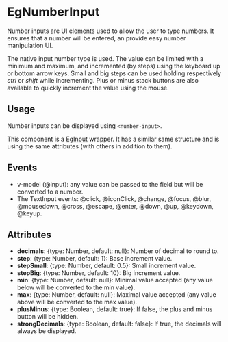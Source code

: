 # EgNumberInput

Number inputs are UI elements used to allow the user to type numbers. It ensures that a number will be entered, an provide easy number manipulation UI.

The native input number type is used. The value can be limited with a minimum and maximum, and incremented (by steps) using the keyboard up or bottom arrow keys. Small and big steps can be used holding respectively *ctrl* or *shift* while incrementing. Plus or minus stack buttons are also available to quickly increment the value using the mouse.

## Usage

Number inputs can be displayed using `<number-input>`.

This component is a [EgInput](https://github.com/misurida/eg-elements/blob/master/doc/EgInput.md) wrapper. It has a similar same structure and is using the same attributes (with others in addition to them).

## Events

- v-model (@input): any value can be passed to the field but will be converted to a number.
- The TextInput events: @click, @iconClick, @change, @focus, @blur, @mousedown, @cross, @escape, @enter, @down, @up, @keydown, @keyup.

## Attributes

- **decimals**: {type: Number, default: null}: Number of decimal to round to.
- **step**: {type: Number, default: 1}: Base increment value.
- **stepSmall**: {type: Number, default: 0.5}: Small increment value.
- **stepBig**: {type: Number, default: 10}: Big increment value.
- **min**: {type: Number, default: null}: Minimal value accepted (any value below will be converted to the min value).
- **max**: {type: Number, default: null}: Maximal value accepted (any value above will be converted to the max value).
- **plusMinus**: {type: Boolean, default: true}: If false, the plus and minus button will be hidden.
- **strongDecimals**: {type: Boolean, default: false}: If true, the decimals will always be displayed.